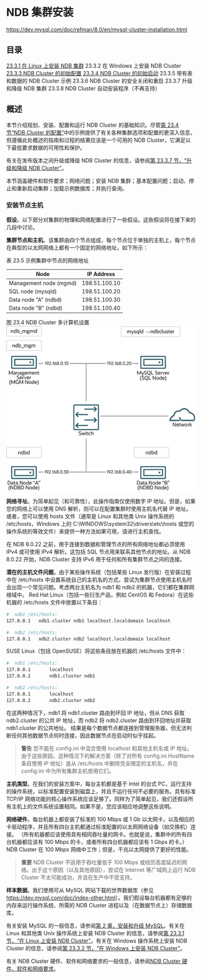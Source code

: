# NDB 集群安装

<https://dev.mysql.com/doc/refman/8.0/en/mysql-cluster-installation.html>

## 目录

[23.3.1 在 Linux 上安装 NDB 集群](在Linux上安装NDB集群.md)
23.3.2 在 Windows 上安装 NDB Cluster
[23.3.3 NDB Cluster 的初始配置](NDB集群初始配置.md)
[23.3.4 NDB Cluster 的初始启动](NDB集群的初始启动.md)
23.3.5 带有表和数据的 NDB Cluster 示例
23.3.6 NDB Cluster 的安全关闭和重启
23.3.7 升级和降级 NDB 集群
23.3.8 NDB Cluster 自动安装程序（不再支持）

## 概述

本节介绍规划、安装、配置和运行 NDB Cluster 的基础知识。尽管[第 23.4 节“NDB Cluster 的配置”](https://dev.mysql.com/doc/refman/8.0/en/mysql-cluster-configuration.html)中的示例提供了有关各种集群选项和配置的更深入信息，但遵循此处概述的指南和过程的结果应该是一个可用的 NDB Cluster，它满足以下最低要求数据的可用性和保护。

有关在发布版本之间升级或降级 NDB Cluster 的信息，请参阅[第 23.3.7 节，“升级和降级 NDB Cluster”](https://dev.mysql.com/doc/refman/8.0/en/mysql-cluster-upgrade-downgrade.html)。

本节涵盖硬件和软件要求；网络问题；安装 NDB 集群；基本配置问题；启动、停止和重新启动集群；加载示例数据库；并执行查询。

### 安装节点主机

**假设**。以下部分对集群的物理和网络配置进行了一些假设。这些假设将在接下来的几段中讨论。

**集群节点和主机**。该集群由四个节点组成，每个节点位于单独的主机上，每个节点在典型的以太网网络上都有一个固定的网络地址，如下所示：

表 23.5 示例集群中节点的网络地址

| Node                   | IP Address    |
|------------------------|---------------|
| Management node (mgmd) | 198.51.100.10 |
| SQL node (mysqld)      | 198.51.100.20 |
| Data node "A" (ndbd)   | 198.51.100.30 |
| Data node "B" (ndbd)   | 198.51.100.40 |

图 23.4 NDB Cluster 多计算机设置
![NDB Cluster Multi-Computer Setup](../../../resources/multi-comp-1.png)

**网络寻址**。为简单起见（和可靠性），此操作指南仅使用数字 IP 地址。但是，如果您的网络上可以使用 DNS 解析，则可以在配置集群时使用主机名代替 IP 地址。或者，您可以使用 hosts 文件（通常是 Linux 和其他类 Unix 操作系统的 /etc/hosts，Windows 上的 C:\WINDOWS\system32\drivers\etc\hosts 或您的操作系统的等效文件）来提供一种方法如果可用，请进行主机查找。

在 NDB 8.0.22 之前，用于连接到数据和管理节点的所有网络地址都必须使用 IPv4 或可使用 IPv4 解析。这包括 SQL 节点用来联系其他节点的地址。从 NDB 8.0.22 开始，NDB Cluster 支持 IPv6 用于任何和所有集群节点之间的连接。

**潜在的主机文件问题**。由于某些操作系统（包括某些 Linux 发行版）在安装过程中在 /etc/hosts 中设置系统自己的主机名的方式，尝试为集群节点使用主机名时会出现一个常见问题。考虑两台主机名为 ndb1 和 ndb2 的机器，它们都在集群网络域中。 Red Hat Linux（包括一些衍生产品，例如 CentOS 和 Fedora）在这些机器的 /etc/hosts 文件中放置以下条目：

```bash
#  ndb1 /etc/hosts:
127.0.0.1   ndb1.cluster ndb1 localhost.localdomain localhost
```

```bash
#  ndb2 /etc/hosts:
127.0.0.1   ndb2.cluster ndb2 localhost.localdomain localhost
```

SUSE Linux（包括 OpenSUSE）将这些条目放在机器的 /etc/hosts 文件中：

```bash
#  ndb1 /etc/hosts:
127.0.0.1       localhost
127.0.0.2       ndb1.cluster ndb1
```

```bash
#  ndb2 /etc/hosts:
127.0.0.1       localhost
127.0.0.2       ndb2.cluster ndb2
```

在这两种情况下，ndb1 将 ndb1.cluster 路由到环回 IP 地址，但从 DNS 获取 ndb2.cluster 的公共 IP 地址，而 ndb2 将 ndb2.cluster 路由到环回地址并获取 ndb1.cluster 的公共地址。 结果是每个数据节点都连接到管理服务器，但无法判断任何其他数据节点何时连接，因此数据节点在启动时似乎挂起。

> **警告**
您不能在 config.ini 中混合使用 localhost 和其他主机名或 IP 地址。由于这些原因，这种情况下的解决方案（除了对所有 config.ini HostName 条目使用 IP 地址）是从 /etc/hosts 中删除完全限定的主机名，并在 config.ini 中为所有集群主机使用它们。

**主机类型**。在我们的安装方案中，每台主机都是基于 Intel 的台式 PC，运行支持的操作系统，以标准配置安装到磁盘上，并且不运行任何不必要的服务。具有标准 TCP/IP 网络功能的核心操作系统应该足够了。同样为了简单起见，我们还假设所有主机上的文件系统设置相同。如果不是，您应该相应地调整这些说明。

**网络硬件**。每台机器上都安装了标准的 100 Mbps 或 1 Gb 以太网卡，以及相应的卡驱动程序，并且所有四台主机都通过标准配置的以太网网络设备（如交换机）连接。 （所有机器都应该使用具有相同吞吐量的网卡。也就是说，集群中的所有四台机器都应该有 100 Mbps 的卡，或者所有四台机器都应该有 1 Gbps 的卡。）NDB Cluster 在 100 Mbps 网络中工作；但是，千兆以太网提供了更好的性能。

> **重要**
NDB Cluster 不适用于吞吐量低于 100 Mbps 或经历高度延迟的网络。出于这个原因（以及其他原因），尝试在 Internet 等广域网上运行 NDB Cluster 不太可能成功，并且在生产中不受支持。

**样本数据**。我们使用可从 MySQL 网站下载的世界数据库（参见 <https://dev.mysql.com/doc/index-other.html>）。我们假设每台机器都有足够的内存来运行操作系统、所需的 NDB Cluster 进程以及（在数据节点上）存储数据库。

有关安装 MySQL 的一般信息，请参阅[第 2 章，安装和升级 MySQL](https://dev.mysql.com/doc/refman/8.0/en/installing.html)。有关在 Linux 和其他类 Unix 操作系统上安装 NDB Cluster 的信息，请参阅[第 23.3.1 节，“在 Linux 上安装 NDB Cluster”](https://dev.mysql.com/doc/refman/8.0/en/mysql-cluster-install-linux.html)。有关在 Windows 操作系统上安装 NDB Cluster 的信息，请参阅[第 23.3.2 节，“在 Windows 上安装 NDB Cluster”](https://dev.mysql.com/doc/refman/8.0/en/mysql-cluster-install-windows.html)。

有关 NDB Cluster 硬件、软件和网络要求的一般信息，请参阅[NDB Cluster 硬件、软件和网络要求](../NDB集群概述/NDB资源要求.md)。
